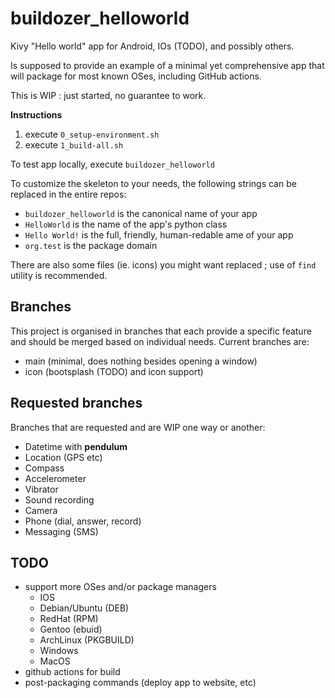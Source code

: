 # buildozer_helloworld
Kivy "Hello world" app for Android, IOs (TODO), and possibly others.

Is supposed to provide an example of a minimal yet comprehensive app that will package for most known OSes, including GitHub actions.

This is WIP : just started, no guarantee to work.


**Instructions**

1. execute `0_setup-environment.sh`
2. execute `1_build-all.sh`

To test app locally, execute `buildozer_helloworld`

To customize the skeleton to your needs, the following strings can be replaced in the entire repos:

* `buildozer_helloworld` is the canonical name of your app
* `HelloWorld` is the name of the app's python class
* `Hello World!` is the full, friendly, human-redable ame of your app
* `org.test` is the package domain

There are also some files (ie. icons) you might want replaced ; use of `find` utility is recommended.

## Branches

This project is organised in branches that each provide a specific feature and should be merged based on individual needs. Current branches are:

* main (minimal, does nothing besides opening a window)
* icon (bootsplash (TODO) and icon support)

## Requested branches

Branches that are requested and are WIP one way or another:

* Datetime with **pendulum**
* Location (GPS etc)
* Compass
* Accelerometer
* Vibrator
* Sound recording
* Camera
* Phone (dial, answer, record)
* Messaging (SMS)

## TODO

* support more OSes and/or package managers
    * IOS
    * Debian/Ubuntu (DEB)
    * RedHat (RPM)
    * Gentoo (ebuid)
    * ArchLinux (PKGBUILD)
    * Windows
    * MacOS
* github actions for build
* post-packaging commands (deploy app to website, etc)
